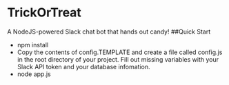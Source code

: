 # TrickOrTreat
A NodeJS-powered Slack chat bot that hands out candy!
##Quick Start
 - npm install
 - Copy the contents of config.TEMPLATE and create a file called config.js in the root directory of your project. Fill out missing variables with your Slack API token and your database infomation.
 - node app.js
